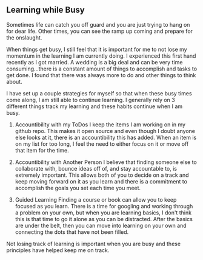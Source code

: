 ## Learning while Busy

Sometimes life can catch you off guard and you are just trying to hang on for dear life. Other times, you can see the ramp up coming and prepare for the onslaught.

When things get busy, I still feel that it is important for me to not lose my momentum in the learning I am currently doing. I experienced this first hand recently as I got married. A wedding is a big deal and can be very time consuming...there is a constant amount of things to accomplish and tasks to get done. I found that there was always more to do and other things to think about.

I have set up a couple strategies for myself so that when these busy times come along, I am still able to continue learning. I generally rely on 3 different things track my learning and these habits continue when I am busy.

1) Accountibility with my ToDos
  I keep the items I am working on in my github repo. This makes it open source and even though I doubt anyone else looks at it, there is an accountibility this has added. When an item is on my list for too long, I feel the need to either focus on it or move off that item for the time.

2) Accountibility with Another Person
  I believe that finding someone else to collaborate with, bounce ideas off of, and stay accountable to, is extremely important. This allows both of you to decide on a track and keep moving forward on it as you learn and there is a commitment to accomplish the goals you set each time you meet.

3) Guided Learning
  Finding a course or book can allow you to keep focused as you learn. There is a time for googling and working through a problem on your own, but when you are learning basics, I don't think this is that time to go it alone as you can be distracted. After the basics are under the belt, then you can move into learning on your own and connecting the dots that have not been filled.

Not losing track of learning is important when you are busy and these principles have helped keep me on track.
